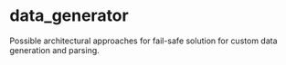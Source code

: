 # data_generator
Possible architectural approaches for fail-safe solution for custom data generation and parsing.
